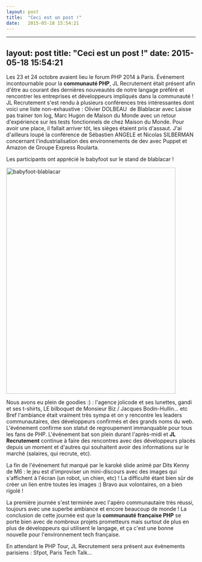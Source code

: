 ```yaml
---
layout: post
title:  "Ceci est un post !"
date:   2015-05-18 15:54:21
---
```


---
layout: post
title:  "Ceci est un post !"
date:   2015-05-18 15:54:21
---

Les 23 et 24 octobre avaient lieu le forum PHP 2014 à Paris. Événement incontournable pour la <strong>communauté PHP</strong>, JL Recrutement était présent afin d'être au courant des dernières nouveautés de notre langage préféré et rencontrer les entreprises et développeurs impliqués dans la communauté !
JL Recrutement s'est rendu à plusieurs conférences très intéressantes dont voici une liste non-exhaustive : Olivier DOLBEAU  de Blablacar avec Laisse pas trainer ton log, Marc Hugon de Maison du Monde avec un retour d'expérience sur les tests fonctionnels</a> de chez Maison du Monde. Pour avoir une place, il fallait arriver tôt, les sièges étaient pris d'assaut. J'ai d'ailleurs loupé la conférence de Sébastien ANGELE et Nicolas SILBERMAN concernant l'industrialisation des environnements de dev avec Puppet et Amazon de Groupe Express Roularta.

Les participants ont apprécié le babyfoot sur le stand de blablacar !

<p style="text-align: justify;"><a href="http://jlrecrutement.com/wp-content/uploads/2014/11/babyfoot-blablacar.png"><img class="aligncenter size-full wp-image-5062" src="http://jlrecrutement.com/wp-content/uploads/2014/11/babyfoot-blablacar.png" alt="babyfoot-blablacar" width="450" height="600" /></a></p>
Nous avons eu plein de goodies :) : l'agence jolicode et ses lunettes, gandi et ses t-shirts, LE bilboquet de Monsieur Biz / Jacques Bodin-Hullin... etc
Bref l'ambiance était vraiment très sympa et on y rencontre les leaders communautaires, des développeurs confirmés et des grands noms du web. L'événement confirme son statut de regroupement immanquable pour tous les fans de PHP.
L'événement bat son plein durant l'après-midi et <strong>JL Recrutement</strong> continue à faire des rencontres avec des développeurs placés depuis un moment et d'autres qui souhaitent avoir des informations sur le marché (salaires, qui recrute, etc).

La fin de l'événement fut marqué par le karoké slide animé par Dits Kenny de M6 : le jeu est d'improviser un mini-discours avec des images qui s'affichent à l'écran (un robot, un chien, etc) ! La difficulté étant bien sûr de créer un lien entre toutes les images :) Bravo aux volontaires, on a bien rigolé !

La première journée s'est terminée avec l'apéro communautaire très réussi, toujours avec une superbe ambiance et encore beaucoup de monde !
La conclusion de cette journée est que la <strong>communauté française PHP</strong> se porte bien avec de nombreux projets prometteurs mais surtout de plus en plus de développeurs qui utilisent le langage, et ça c'est une bonne nouvelle pour l'environnement tech française.

En attendant le PHP Tour, JL Recrutement sera présent aux évènements parisiens : Sfpot, Paris Tech Talk...

